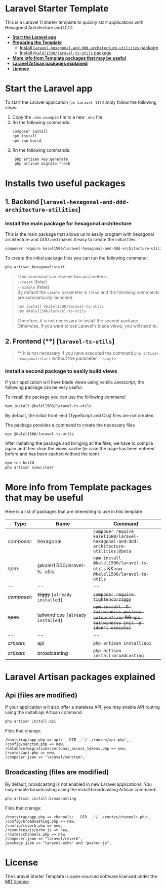 # Laravel Starter Template

This is a Laravel 11 starter template to quickly start applications with Hexagonal Architecture and DDD

- [**Start the Laravel app**](#start-the-Laravel-app)
- [**Preparing the Template**](#preparing-the-template)
    - [Install `laravel-hexagonal-and-ddd-architecture-utilities` package](#install-the-main-package-for-hexagonal-architecture-kalel1500laravel-hexagonal-and-ddd-architecture-utilities)
    - [Install `@kalel1500/laravel-ts-utils` package](#install-the-second-package-for-build-a-simple-front-kalel1500laravel-ts-utils)
- [**More info from Template packages that may be useful**](#more-info-from-template-packages-that-may-be-useful)
- [**Laravel Artisan packages explained**](#laravel-artisan-packages-explained)
- [**License**](#license)

# Start the Laravel app

To start the Laravel application (`in Laravel 11`) simply follow the following steps:

1. Copy the `.env.example` file to a new `.env` file
2. Rn the following commands:
   ```bash
   composer install
   npm install
   npm run build
   ```
3. Rn the following commands:
   ```bash
    php artisan key:generate
    php artisan migrate:fresh
   ```

# Installs two useful packages

## 1. Backend [`laravel-hexagonal-and-ddd-architecture-utilities`]

### Install the main package for hexagonal architecture 

This is the main package that allows us to easily program with hexagonal architecture and DDD and makes it easy to create the initial files.

```bash
composer require kalel1500/laravel-hexagonal-and-ddd-architecture-utilities:@beta
```

To create the initial package files you can run the following command:

```bash
php artisan hexagonal:start
```

> This command can receive two parameters:\
> `--reset` (false) \
> `--simple` (false) \
> By default the `simple` parameter is `false` and the following commands are automatically launched:
> ```bash
> npm install @kalel1500/laravel-ts-utils
> npx @kalel1500/laravel-ts-utils
> ```
> Therefore, it is not necessary to install the second package. \
> Otherwise, if you want to use Laravel's blade views, you will need to.

## 2. Frontend (**) [`laravel-ts-utils`]

> ** It is not necessary if you have executed the command `php artisan hexagonal:start` without the parameter `--simple`

### Install a second package to easily build views

If your application will have blade views using vanilla Javascript, the following package can be very useful.

To install the package you can use the following command:
```bash
npm install @kalel1500/laravel-ts-utils
```

By default, the initial front-end (TypeScript and Css) files are not created.

The package provides a command to create the necessary files

```bash
npx @kalel1500/laravel-ts-utils
```

After installing the package and bringing all the files, we have to compile again and then clear the views cache (in case the page has been entered before and has been cached without the icon)

```bash
npm run build
php artisan view:clear
```

# More info from Template packages that may be useful

Here is a list of packages that are interesting to use in this template

| Type            | Name                                   | Command                                                                                            |
|-----------------|----------------------------------------|----------------------------------------------------------------------------------------------------|
| *composer*:     | hexagonal                              | `composer require kalel1500/laravel-hexagonal-and-ddd-architecture-utilities:@beta`                |
| *npm*:          | @kalel1500/laravel-ts-utils            | `npm install @kalel1500/laravel-ts-utils` && `npx @kalel1500/laravel-ts-utils`                     |
| --              | --                                     | --                                                                                                 |
| ~~*composer*:~~ | ~~ziggy~~ `[already installed]`        | ~~`composer require tightenco/ziggy`~~                                                             |
| ~~*npm*:~~      | ~~tailwind css~~ `[already installed]` | ~~`npm install -D tailwindcss postcss autoprefixer` && `npx tailwindcss init -p (don't execute)`~~ |
| --              | --                                     | --                                                                                                 |
| *artisan*:      | api                                    | `php artisan install:api`                                                                          |
| *artisan*:      | broadcasting                           | `php artisan install:broadcasting`                                                                 |


# Laravel Artisan packages explained

## Api (files are modified)

If your application will also offer a stateless API, you may enable API routing using the install:api Artisan command:
```bash
php artisan install:api
```

Files that change:
```
/bootstrap/app.php => api: __DIR__.'/../routes/api.php',,
/config/sanctum.php => new,
/database/migrations/personal_access_tokens.php => new,
/routes/api.php => new,
/composer.json => "laravel/sanctum",
```

## Broadcasting (files are modified)

By default, broadcasting is not enabled in new Laravel applications. You may enable broadcasting using the install:broadcasting Artisan command:
```bash
php artisan install:broadcasting
```

Files that change:
```
/bootstrap/app.php => channels: __DIR__.'/../routes/channels.php',
/config/broadcasting.php => new,
/config/reverb.php => new,
/resources/js/echo.js => new,
/routes/channels.php => new,
/composer.json => "laravel/reverb",
/package.json => "laravel-echo" and "pusher-js",
```

# License

The Laravel Starter Template is open-sourced software licensed under the [MIT license](https://opensource.org/licenses/MIT).
